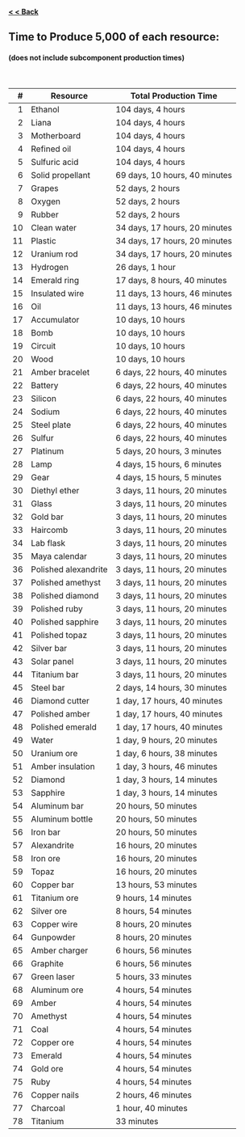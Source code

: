 **[< < Back](https://smithsoniandsp.github.io/DeeptownResourcesCalculator/)**  

## Time to Produce 5,000 of each resource:
#### (does not include subcomponent production times)
&nbsp;

| **#**| **Resource**             | **Total Production Time**               |
| ----:|------------------        |--------------------------------         |
| 1    | Ethanol                  | 104 days, 4 hours                       |
| 2    | Liana                    | 104 days, 4 hours                       |
| 3    | Motherboard              | 104 days, 4 hours                       |
| 4    | Refined oil              | 104 days, 4 hours                       |
| 5    | Sulfuric acid            | 104 days, 4 hours                       |
| 6    | Solid propellant         | 69 days, 10 hours, 40 minutes           |
| 7    | Grapes                   | 52 days, 2 hours                        |
| 8    | Oxygen                   | 52 days, 2 hours                        |
| 9    | Rubber                   | 52 days, 2 hours                        |
| 10   | Clean water              | 34 days, 17 hours, 20 minutes           |
| 11   | Plastic                  | 34 days, 17 hours, 20 minutes           |
| 12   | Uranium rod              | 34 days, 17 hours, 20 minutes           |
| 13   | Hydrogen                 | 26 days, 1 hour                         |
| 14   | Emerald ring             | 17 days, 8 hours, 40 minutes            |
| 15   | Insulated wire           | 11 days, 13 hours, 46 minutes           |
| 16   | Oil                      | 11 days, 13 hours, 46 minutes           |
| 17   | Accumulator              | 10 days, 10 hours                       |
| 18   | Bomb                     | 10 days, 10 hours                       |
| 19   | Circuit                  | 10 days, 10 hours                       |
| 20   | Wood                     | 10 days, 10 hours                       |
| 21   | Amber bracelet           | 6 days, 22 hours, 40 minutes            |
| 22   | Battery                  | 6 days, 22 hours, 40 minutes            |
| 23   | Silicon                  | 6 days, 22 hours, 40 minutes            |
| 24   | Sodium                   | 6 days, 22 hours, 40 minutes            |
| 25   | Steel plate              | 6 days, 22 hours, 40 minutes            |
| 26   | Sulfur                   | 6 days, 22 hours, 40 minutes            |
| 27   | Platinum                 | 5 days, 20 hours, 3 minutes             |
| 28   | Lamp                     | 4 days, 15 hours, 6 minutes             |
| 29   | Gear                     | 4 days, 15 hours, 5 minutes             |
| 30   | Diethyl ether            | 3 days, 11 hours, 20 minutes            |
| 31   | Glass                    | 3 days, 11 hours, 20 minutes            |
| 32   | Gold bar                 | 3 days, 11 hours, 20 minutes            |
| 33   | Haircomb                 | 3 days, 11 hours, 20 minutes            |
| 34   | Lab flask                | 3 days, 11 hours, 20 minutes            |
| 35   | Maya calendar            | 3 days, 11 hours, 20 minutes            |
| 36   | Polished alexandrite     | 3 days, 11 hours, 20 minutes            |
| 37   | Polished amethyst        | 3 days, 11 hours, 20 minutes            |
| 38   | Polished diamond         | 3 days, 11 hours, 20 minutes            |
| 39   | Polished ruby            | 3 days, 11 hours, 20 minutes            |
| 40   | Polished sapphire        | 3 days, 11 hours, 20 minutes            |
| 41   | Polished topaz           | 3 days, 11 hours, 20 minutes            |
| 42   | Silver bar               | 3 days, 11 hours, 20 minutes            |
| 43   | Solar panel              | 3 days, 11 hours, 20 minutes            |
| 44   | Titanium bar             | 3 days, 11 hours, 20 minutes            |
| 45   | Steel bar                | 2 days, 14 hours, 30 minutes            |
| 46   | Diamond cutter           | 1 day, 17 hours, 40 minutes             |
| 47   | Polished amber           | 1 day, 17 hours, 40 minutes             |
| 48   | Polished emerald         | 1 day, 17 hours, 40 minutes             |
| 49   | Water                    | 1 day, 9 hours, 20 minutes              |
| 50   | Uranium ore              | 1 day, 6 hours, 38 minutes              |
| 51   | Amber insulation         | 1 day, 3 hours, 46 minutes              |
| 52   | Diamond                  | 1 day, 3 hours, 14 minutes              |
| 53   | Sapphire                 | 1 day, 3 hours, 14 minutes              |
| 54   | Aluminum bar             | 20 hours, 50 minutes                    |
| 55   | Aluminum bottle          | 20 hours, 50 minutes                    |
| 56   | Iron bar                 | 20 hours, 50 minutes                    |
| 57   | Alexandrite              | 16 hours, 20 minutes                    |
| 58   | Iron ore                 | 16 hours, 20 minutes                    |
| 59   | Topaz                    | 16 hours, 20 minutes                    |
| 60   | Copper bar               | 13 hours, 53 minutes                    |
| 61   | Titanium ore             | 9 hours, 14 minutes                     |
| 62   | Silver ore               | 8 hours, 54 minutes                     |
| 63   | Copper wire              | 8 hours, 20 minutes                     |
| 64   | Gunpowder                | 8 hours, 20 minutes                     |
| 65   | Amber charger            | 6 hours, 56 minutes                     |
| 66   | Graphite                 | 6 hours, 56 minutes                     |
| 67   | Green laser              | 5 hours, 33 minutes                     |
| 68   | Aluminum ore             | 4 hours, 54 minutes                     |
| 69   | Amber                    | 4 hours, 54 minutes                     |
| 70   | Amethyst                 | 4 hours, 54 minutes                     |
| 71   | Coal                     | 4 hours, 54 minutes                     |
| 72   | Copper ore               | 4 hours, 54 minutes                     |
| 73   | Emerald                  | 4 hours, 54 minutes                     |
| 74   | Gold ore                 | 4 hours, 54 minutes                     |
| 75   | Ruby                     | 4 hours, 54 minutes                     |
| 76   | Copper nails             | 2 hours, 46 minutes                     |
| 77   | Charcoal                 | 1 hour, 40 minutes                      |
| 78   | Titanium                 | 33 minutes                              |